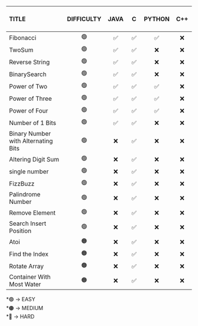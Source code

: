 

|    <b>TITLE </b>             |   DIFFICULTY        |          &nbsp;       JAVA      &nbsp;         | &nbsp;&nbsp;&nbsp;     C    &nbsp;&nbsp;&nbsp;   |      PYTHON     | &nbsp; C++ &nbsp; |
| :----------------------|:-------------------: |:--------------------------:|:----------------------:|:---------------:| :-------------------------: |
|           Fibonacci     |           🟢        |                    ✅              |               ✅         |           ✅      |       ❌    |
|           TwoSum        |          🟢         |                    ✅              |            ✅            |           ❌      |     ❌  |
|      Reverse String     |          🟢         |                    ✅              |            ✅            |        ❌         |     ❌     |
|           BinarySearch  |          🟢         |                    ✅              |            ✅            |        ❌         |     ❌     |
|           Power of Two  |         🟢          |                    ✅              |       ✅                 |      ✅           |     ❌     |
|           Power of Three|         🟢          |                    ✅              |               ✅         |          ✅       |      ❌     |
|           Power of Four |         🟢          |                    ✅              |               ✅         |           ✅      |       ❌    |
|  Number of 1 Bits       |        🟢           |                    ✅              |            ✅            |           ❌      |      ❌      |
|  Binary Number with Alternating Bits|        🟢           |                    ❌              |            ✅            |           ❌      |       ❌   |
| Altering Digit Sum      |        🟢           |                    ❌              |            ✅            |           ❌      |       ❌   |
| single number      |        🟢           |                    ❌              |            ✅            |           ❌      |       ❌   |
|           FizzBuzz      |        🟢           |                    ❌              |            ✅            |           ❌      |       ❌   |
|  Palindrome Number      |        🟢           |                    ❌              |            ✅            |           ❌      |       ❌     |
|     Remove Element      |        🟢           |                    ❌              |            ✅            |           ❌      |        ❌    |
|  Search Insert Position |        🟢           |                    ❌              |            ✅            |           ❌      |      ❌      |
|           Atoi          |           🟠        |                    ❌              |            ✅            |           ❌      |          ❌    |
|    Find the Index       |          🟠         |                    ❌              |            ✅            |           ❌      |        ❌      |
|    Rotate Array         |          🟠         |                    ❌              |            ✅            |           ❌      |        ❌      |
|    Container With Most Water         |          🟠         |                    ❌              |            ✅            |           ❌      |        ❌      |


 *🟢 -> EASY <br>
*🟠 -> MEDIUM <br>
*🔴 -> HARD <br>



